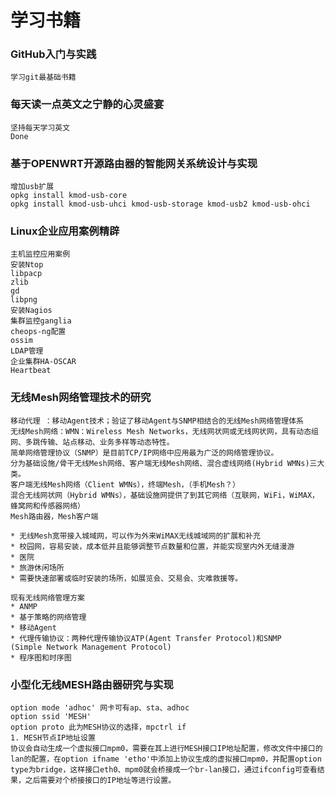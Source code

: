 # 学习书籍

### GitHub入门与实践
	学习git最基础书籍
	
### 每天读一点英文之宁静的心灵盛宴
	坚持每天学习英文
	Done
	
### 基于OPENWRT开源路由器的智能网关系统设计与实现
	增加usb扩展
	opkg install kmod-usb-core
	opkg install kmod-usb-uhci kmod-usb-storage kmod-usb2 kmod-usb-ohci
	
### Linux企业应用案例精辟
	主机监控应用案例
	安装Ntop
	libpacp
	zlib
	gd
	libpng
	安装Nagios
	集群监控ganglia
	cheops-ng配置
	ossim
	LDAP管理
	企业集群HA-OSCAR
	Heartbeat
	
### 无线Mesh网络管理技术的研究
	移动代理 ：移动Agent技术；验证了移动Agent与SNMP相结合的无线Mesh网络管理体系
	无线Mesh网络：WMN：Wireless Mesh Networks，无线网状网或无线网状网，具有动态组网、多跳传输、站点移动、业务多样等动态特性。
	简单网络管理协议（SNMP）是目前TCP/IP网络中应用最为广泛的网络管理协议。
	分为基础设施/骨干无线Mesh网络、客户端无线Mesh网络、混合虚线网络(Hybrid WMNs)三大类。
	客户端无线Mesh网络（Client WMNs），终端Mesh，（手机Mesh？）
	混合无线网状网（Hybrid WMNs），基础设施网提供了到其它网络（互联网，WiFi，WiMAX，蜂窝网和传感器网络）
	Mesh路由器，Mesh客户端
	
	* 无线Mesh宽带接入城域网，可以作为外来WiMAX无线城域网的扩展和补充
	* 校园网，容易安装，成本低并且能够调整节点数量和位置，并能实现室内外无缝漫游
	* 医院
	* 旅游休闲场所
	* 需要快速部署或临时安装的场所，如展览会、交易会、灾难救援等。
	
	现有无线网络管理方案
	* ANMP
	* 基于策略的网络管理
	* 移动Agent
	* 代理传输协议：两种代理传输协议ATP(Agent Transfer Protocol)和SNMP
	(Simple Network Management Protocol)
	* 程序图和时序图
	
### 小型化无线MESH路由器研究与实现
	option mode 'adhoc' 网卡可有ap、sta、adhoc
	option ssid 'MESH'
	option proto 此为MESH协议的选择，mpctrl if
	1. MESH节点IP地址设置
	协议会自动生成一个虚拟接口mpm0，需要在其上进行MESH接口IP地址配置，修改文件中接口的lan的配置，在option ifname 'etho'中添加上协议生成的虚拟接口mpm0，并配置option type为bridge，这样接口eth0、mpm0就会桥接成一个br-lan接口，通过ifconfig可查看结果，之后需要对个桥接接口的IP地址等进行设置。